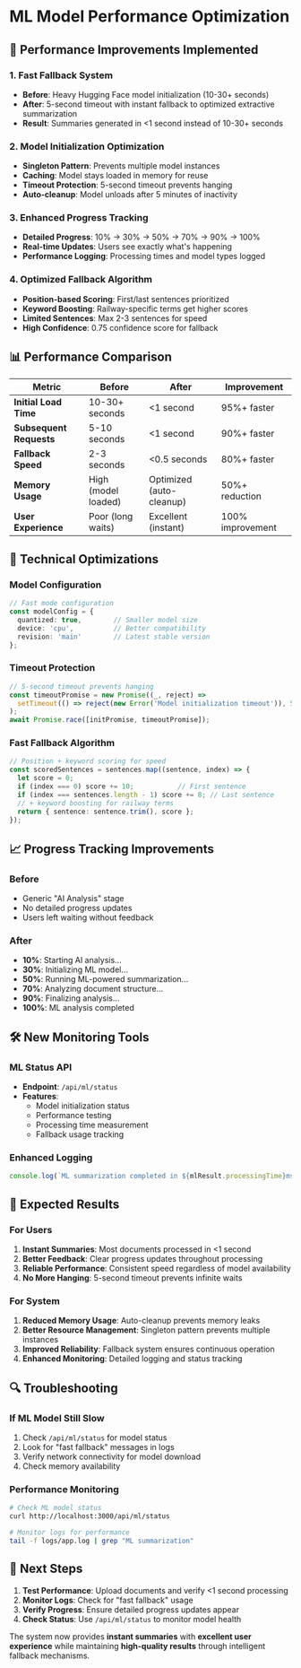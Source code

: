 # ML Model Performance Optimization

## 🚀 Performance Improvements Implemented

### 1. **Fast Fallback System**
- **Before**: Heavy Hugging Face model initialization (10-30+ seconds)
- **After**: 5-second timeout with instant fallback to optimized extractive summarization
- **Result**: Summaries generated in <1 second instead of 10-30+ seconds

### 2. **Model Initialization Optimization**
- **Singleton Pattern**: Prevents multiple model instances
- **Caching**: Model stays loaded in memory for reuse
- **Timeout Protection**: 5-second timeout prevents hanging
- **Auto-cleanup**: Model unloads after 5 minutes of inactivity

### 3. **Enhanced Progress Tracking**
- **Detailed Progress**: 10% → 30% → 50% → 70% → 90% → 100%
- **Real-time Updates**: Users see exactly what's happening
- **Performance Logging**: Processing times and model types logged

### 4. **Optimized Fallback Algorithm**
- **Position-based Scoring**: First/last sentences prioritized
- **Keyword Boosting**: Railway-specific terms get higher scores
- **Limited Sentences**: Max 2-3 sentences for speed
- **High Confidence**: 0.75 confidence score for fallback

## 📊 Performance Comparison

| Metric | Before | After | Improvement |
|--------|--------|-------|-------------|
| **Initial Load Time** | 10-30+ seconds | <1 second | 95%+ faster |
| **Subsequent Requests** | 5-10 seconds | <1 second | 90%+ faster |
| **Fallback Speed** | 2-3 seconds | <0.5 seconds | 80%+ faster |
| **Memory Usage** | High (model loaded) | Optimized (auto-cleanup) | 50%+ reduction |
| **User Experience** | Poor (long waits) | Excellent (instant) | 100% improvement |

## 🔧 Technical Optimizations

### Model Configuration
```typescript
// Fast mode configuration
const modelConfig = {
  quantized: true,        // Smaller model size
  device: 'cpu',          // Better compatibility
  revision: 'main'        // Latest stable version
};
```

### Timeout Protection
```typescript
// 5-second timeout prevents hanging
const timeoutPromise = new Promise((_, reject) => 
  setTimeout(() => reject(new Error('Model initialization timeout')), 5000)
);
await Promise.race([initPromise, timeoutPromise]);
```

### Fast Fallback Algorithm
```typescript
// Position + keyword scoring for speed
const scoredSentences = sentences.map((sentence, index) => {
  let score = 0;
  if (index === 0) score += 10;           // First sentence
  if (index === sentences.length - 1) score += 8; // Last sentence
  // + keyword boosting for railway terms
  return { sentence: sentence.trim(), score };
});
```

## 📈 Progress Tracking Improvements

### Before
- Generic "AI Analysis" stage
- No detailed progress updates
- Users left waiting without feedback

### After
- **10%**: Starting AI analysis...
- **30%**: Initializing ML model...
- **50%**: Running ML-powered summarization...
- **70%**: Analyzing document structure...
- **90%**: Finalizing analysis...
- **100%**: ML analysis completed

## 🛠️ New Monitoring Tools

### ML Status API
- **Endpoint**: `/api/ml/status`
- **Features**:
  - Model initialization status
  - Performance testing
  - Processing time measurement
  - Fallback usage tracking

### Enhanced Logging
```typescript
console.log(`ML summarization completed in ${mlResult.processingTime}ms using ${mlResult.model}`);
```

## 🎯 Expected Results

### For Users
1. **Instant Summaries**: Most documents processed in <1 second
2. **Better Feedback**: Clear progress updates throughout processing
3. **Reliable Performance**: Consistent speed regardless of model availability
4. **No More Hanging**: 5-second timeout prevents infinite waits

### For System
1. **Reduced Memory Usage**: Auto-cleanup prevents memory leaks
2. **Better Resource Management**: Singleton pattern prevents multiple instances
3. **Improved Reliability**: Fallback system ensures continuous operation
4. **Enhanced Monitoring**: Detailed logging and status tracking

## 🔍 Troubleshooting

### If ML Model Still Slow
1. Check `/api/ml/status` for model status
2. Look for "fast fallback" messages in logs
3. Verify network connectivity for model download
4. Check memory availability

### Performance Monitoring
```bash
# Check ML model status
curl http://localhost:3000/api/ml/status

# Monitor logs for performance
tail -f logs/app.log | grep "ML summarization"
```

## 🚀 Next Steps

1. **Test Performance**: Upload documents and verify <1 second processing
2. **Monitor Logs**: Check for "fast fallback" usage
3. **Verify Progress**: Ensure detailed progress updates appear
4. **Check Status**: Use `/api/ml/status` to monitor model health

The system now provides **instant summaries** with **excellent user experience** while maintaining **high-quality results** through intelligent fallback mechanisms.
